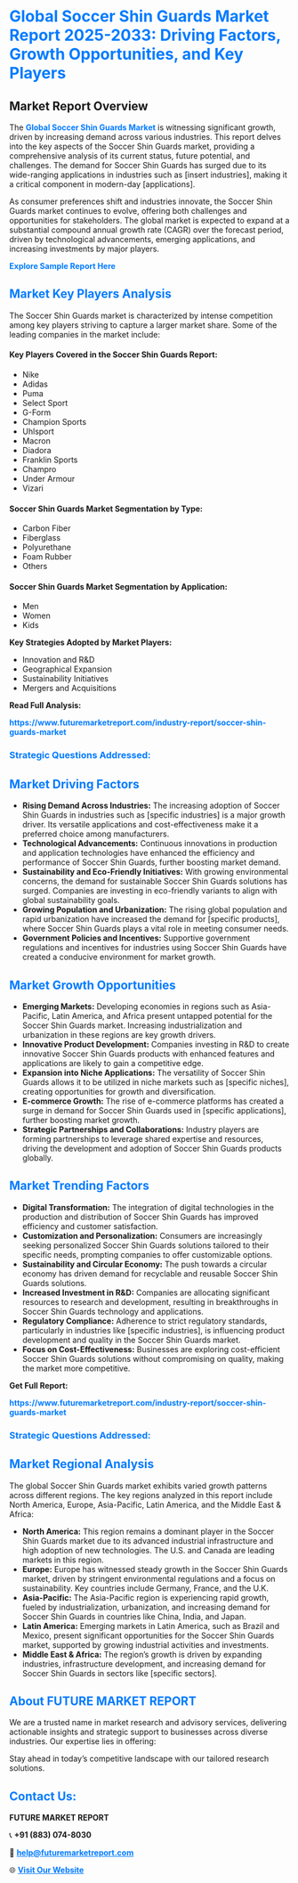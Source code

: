 <h1 style="color: #007BFF;">Global Soccer Shin Guards Market Report 2025-2033: Driving Factors, Growth Opportunities, and Key Players</h1>

<section id="overview">
<h2>Market Report Overview</h2>
<p>The <a href="https://www.futuremarketreport.com/industry-report/soccer-shin-guards-market" style="color: #007BFF; text-decoration: none;"><strong>Global Soccer Shin Guards Market</strong></a> is witnessing significant growth, driven by increasing demand across various industries. This report delves into the key aspects of the Soccer Shin Guards market, providing a comprehensive analysis of its current status, future potential, and challenges. The demand for Soccer Shin Guards has surged due to its wide-ranging applications in industries such as [insert industries], making it a critical component in modern-day [applications].</p>
<p>As consumer preferences shift and industries innovate, the Soccer Shin Guards market continues to evolve, offering both challenges and opportunities for stakeholders. The global market is expected to expand at a substantial compound annual growth rate (CAGR) over the forecast period, driven by technological advancements, emerging applications, and increasing investments by major players.</p>
</section>

<section id="overview">
<p><a href="https://www.futuremarketreport.com/request-sample/reportId=55131" style="color: #007BFF; text-decoration: none;"><strong>Explore Sample Report Here</strong></a></p>
</section>

<section id="key-players">
<h2 style="color: #007BFF;">Market Key Players Analysis</h2>
<p>The Soccer Shin Guards market is characterized by intense competition among key players striving to capture a larger market share. Some of the leading companies in the market include:</p>
<h4>Key Players Covered in the Soccer Shin Guards Report:</h4>
<ul><li>Nike</li><li>Adidas</li><li>Puma</li><li>Select Sport</li><li>G-Form</li><li>Champion Sports</li><li>Uhlsport</li><li>Macron</li><li>Diadora</li><li>Franklin Sports</li><li>Champro</li><li>Under Armour</li><li>Vizari</li></ul>
<h4>Soccer Shin Guards Market Segmentation by Type:</h4>
<ul><li>Carbon Fiber</li><li>Fiberglass</li><li>Polyurethane</li><li>Foam Rubber</li><li>Others</li></ul>

<h4>Soccer Shin Guards Market Segmentation by Application:</h4>
<ul><li>Men</li><li>Women</li><li>Kids</li></ul>
<p><strong>Key Strategies Adopted by Market Players:</strong></p>
<ul>
<li>Innovation and R&D</li>
<li>Geographical Expansion</li>
<li>Sustainability Initiatives</li>
<li>Mergers and Acquisitions</li>
</ul>
</section>

<section>
<p><strong>Read Full Analysis: </strong></p><a href="https://www.futuremarketreport.com/industry-report/soccer-shin-guards-market" style="color: #007BFF; text-decoration: none;"><strong>https://www.futuremarketreport.com/industry-report/soccer-shin-guards-market</strong></a>
<h3 style="color: #007BFF;">Strategic Questions Addressed:</h3>
</section>

<section id="driving-factors">
<h2 style="color: #007BFF;">Market Driving Factors</h2>
<ul>
<li><strong>Rising Demand Across Industries:</strong> The increasing adoption of Soccer Shin Guards in industries such as [specific industries] is a major growth driver. Its versatile applications and cost-effectiveness make it a preferred choice among manufacturers.</li>
<li><strong>Technological Advancements:</strong> Continuous innovations in production and application technologies have enhanced the efficiency and performance of Soccer Shin Guards, further boosting market demand.</li>
<li><strong>Sustainability and Eco-Friendly Initiatives:</strong> With growing environmental concerns, the demand for sustainable Soccer Shin Guards solutions has surged. Companies are investing in eco-friendly variants to align with global sustainability goals.</li>
<li><strong>Growing Population and Urbanization:</strong> The rising global population and rapid urbanization have increased the demand for [specific products], where Soccer Shin Guards plays a vital role in meeting consumer needs.</li>
<li><strong>Government Policies and Incentives:</strong> Supportive government regulations and incentives for industries using Soccer Shin Guards have created a conducive environment for market growth.</li>
</ul>
</section>

<section id="growth-opportunities">
<h2 style="color: #007BFF;">Market Growth Opportunities</h2>
<ul>
<li><strong>Emerging Markets:</strong> Developing economies in regions such as Asia-Pacific, Latin America, and Africa present untapped potential for the Soccer Shin Guards market. Increasing industrialization and urbanization in these regions are key growth drivers.</li>
<li><strong>Innovative Product Development:</strong> Companies investing in R&D to create innovative Soccer Shin Guards products with enhanced features and applications are likely to gain a competitive edge.</li>
<li><strong>Expansion into Niche Applications:</strong> The versatility of Soccer Shin Guards allows it to be utilized in niche markets such as [specific niches], creating opportunities for growth and diversification.</li>
<li><strong>E-commerce Growth:</strong> The rise of e-commerce platforms has created a surge in demand for Soccer Shin Guards used in [specific applications], further boosting market growth.</li>
<li><strong>Strategic Partnerships and Collaborations:</strong> Industry players are forming partnerships to leverage shared expertise and resources, driving the development and adoption of Soccer Shin Guards products globally.</li>
</ul>
</section>

<section id="trending-factors">
<h2 style="color: #007BFF;">Market Trending Factors</h2>
<ul>
<li><strong>Digital Transformation:</strong> The integration of digital technologies in the production and distribution of Soccer Shin Guards has improved efficiency and customer satisfaction.</li>
<li><strong>Customization and Personalization:</strong> Consumers are increasingly seeking personalized Soccer Shin Guards solutions tailored to their specific needs, prompting companies to offer customizable options.</li>
<li><strong>Sustainability and Circular Economy:</strong> The push towards a circular economy has driven demand for recyclable and reusable Soccer Shin Guards solutions.</li>
<li><strong>Increased Investment in R&D:</strong> Companies are allocating significant resources to research and development, resulting in breakthroughs in Soccer Shin Guards technology and applications.</li>
<li><strong>Regulatory Compliance:</strong> Adherence to strict regulatory standards, particularly in industries like [specific industries], is influencing product development and quality in the Soccer Shin Guards market.</li>
<li><strong>Focus on Cost-Effectiveness:</strong> Businesses are exploring cost-efficient Soccer Shin Guards solutions without compromising on quality, making the market more competitive.</li>
</ul>
</section>

<section>
<p><strong>Get Full Report: </strong></p><a href="https://www.futuremarketreport.com/industry-report/soccer-shin-guards-market" style="color: #007BFF; text-decoration: none;"><strong>https://www.futuremarketreport.com/industry-report/soccer-shin-guards-market</strong></a>
<h3 style="color: #007BFF;">Strategic Questions Addressed:</h3>
</section>


<section id="regional-analysis">
<h2 style="color: #007BFF;">Market Regional Analysis</h2>
<p>The global Soccer Shin Guards market exhibits varied growth patterns across different regions. The key regions analyzed in this report include North America, Europe, Asia-Pacific, Latin America, and the Middle East & Africa:</p>
<ul>
<li><strong>North America:</strong> This region remains a dominant player in the Soccer Shin Guards market due to its advanced industrial infrastructure and high adoption of new technologies. The U.S. and Canada are leading markets in this region.</li>
<li><strong>Europe:</strong> Europe has witnessed steady growth in the Soccer Shin Guards market, driven by stringent environmental regulations and a focus on sustainability. Key countries include Germany, France, and the U.K.</li>
<li><strong>Asia-Pacific:</strong> The Asia-Pacific region is experiencing rapid growth, fueled by industrialization, urbanization, and increasing demand for Soccer Shin Guards in countries like China, India, and Japan.</li>
<li><strong>Latin America:</strong> Emerging markets in Latin America, such as Brazil and Mexico, present significant opportunities for the Soccer Shin Guards market, supported by growing industrial activities and investments.</li>
<li><strong>Middle East & Africa:</strong> The region’s growth is driven by expanding industries, infrastructure development, and increasing demand for Soccer Shin Guards in sectors like [specific sectors].</li>
</ul>
</section>

<footer>
<h2 style="color: #007BFF;">About FUTURE MARKET REPORT</h2>
<p>We are a trusted name in market research and advisory services, delivering actionable insights and strategic support to businesses across diverse industries. Our expertise lies in offering:</p>

<p>Stay ahead in today’s competitive landscape with our tailored research solutions.</p>

<h2 style="color: #007BFF;">Contact Us:</h2>
<p><strong>FUTURE MARKET REPORT</strong></p>
<p>📞 <strong>+91 (883) 074-8030</strong></p>
<p>📧 <strong><a href="mailto:help@futuremarketreport.com" style="color: #007BFF;">help@futuremarketreport.com</a></strong></p>
<p>🌐 <strong><a href="https://www.futuremarketreport.com/" style="color: #007BFF;">Visit Our Website</a></strong></p>
</footer>